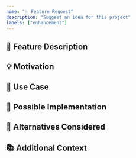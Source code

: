 ```yaml
---
name: "✨ Feature Request"
description: "Suggest an idea for this project"
labels: ["enhancement"]
---
```


## 🚀 Feature Description
<!-- A clear and concise description of the feature you'd like to see added. -->

## 💡 Motivation
<!-- Why should this feature be implemented? What problem does it solve? -->

## 🎯 Use Case
<!-- Provide examples of how this feature would be used in practice. -->

## 📝 Possible Implementation
<!-- If you have any ideas about how to implement this feature, please share them here. -->

## 🔄 Alternatives Considered
<!-- A clear and concise description of any alternative solutions or features you've considered. -->

## 📚 Additional Context
<!-- Add any other context or screenshots about the feature request here. -->
